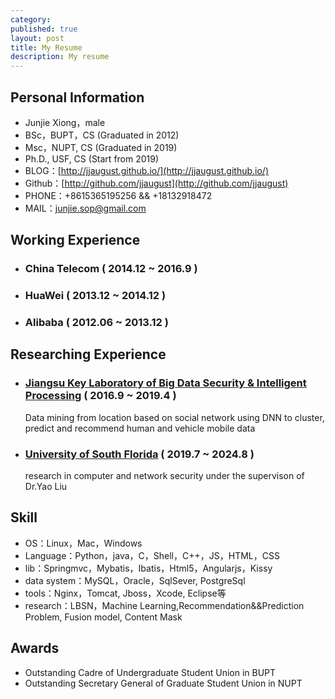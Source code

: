 ```yaml
---
category: 
published: true
layout: post
title: My Resume
description: My resume
---
```


Personal Information
---
- Junjie Xiong，male
- BSc，BUPT，CS (Graduated in 2012)
- Msc，NUPT, CS (Graduated in 2019)
- Ph.D., USF, CS (Start from 2019)
- BLOG：[http://jjaugust.github.io/](http://jjaugust.github.io/)
- Github：[http://github.com/jjaugust](http://github.com/jjaugust)
- PHONE：+8615365195256 && +18132918472
- MAIL：junjie.sop@gmail.com


Working Experience
---
- ### China Telecom[]() ( 2014.12 ~ 2016.9 )
- ### HuaWei[]() ( 2013.12 ~ 2014.12 )
- ### Alibaba[]() ( 2012.06 ~ 2013.12 )


Researching Experience
---
- ### [Jiangsu Key Laboratory of Big Data Security & Intelligent Processing]() ( 2016.9 ~ 2019.4 )
    Data mining from location based on social network
    using DNN to cluster, predict and recommend human and vehicle mobile data
- ### [University of South Florida]() ( 2019.7 ~ 2024.8 )
    research in computer and network security under the supervison of Dr.Yao Liu

Skill
---
- OS：Linux，Mac，Windows
- Language：Python，java，C，Shell，C++，JS，HTML，CSS
- lib：Springmvc，Mybatis，Ibatis，Html5，Angularjs，Kissy
- data system：MySQL，Oracle，SqlSever, PostgreSql
- tools：Nginx，Tomcat, Jboss，Xcode, Eclipse等
- research：LBSN，Machine Learning,Recommendation&&Prediction Problem, Fusion model, Content Mask

Awards
---
- Outstanding Cadre of Undergraduate Student Union in BUPT
- Outstanding Secretary General of Graduate Student Union in NUPT



